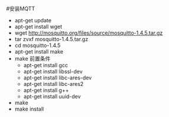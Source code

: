 #安装MQTT

* apt-get update
* apt-get install wget
* wget http://mosquitto.org/files/source/mosquitto-1.4.5.tar.gz
* tar zvxf mosquitto-1.4.5.tar.gz
* cd mosquitto-1.4.5
* apt-get install make
* make 前置条件
  * apt-get install gcc
  * apt-get install libssl-dev
  * apt-get install libc-ares-dev
  * apt-get install libc-ares2
  * apt-get install g++
  * apt-get install uuid-dev
* make 
* make install  